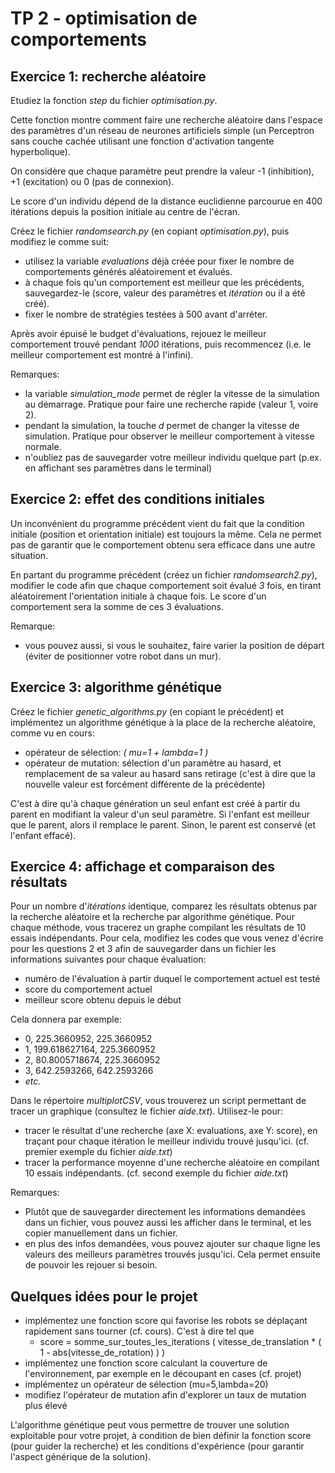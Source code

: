 # TP 2 - optimisation de comportements

## Exercice 1: recherche aléatoire 

Etudiez la fonction _step_ du fichier _optimisation.py_. 

Cette fonction montre comment faire une recherche aléatoire dans l'espace des paramètres d'un réseau de neurones artificiels simple (un Perceptron sans couche cachée utilisant une fonction d'activation tangente hyperbolique).

On considère que chaque paramètre peut prendre la valeur -1 (inhibition), +1 (excitation) ou 0 (pas de connexion).

Le score d'un individu dépend de la distance euclidienne parcourue en 400 itérations depuis la position initiale au centre de l'écran.

Créez le fichier _randomsearch.py_ (en copiant _optimisation.py_), puis modifiez le comme suit:
* utilisez la variable _evaluations_ déjà créée pour fixer le nombre de comportements générés aléatoirement et évalués.
* à chaque fois qu'un comportement est meilleur que les précédents, sauvegardez-le (score, valeur des paramètres et _itération_ ou il a été créé).
* fixer le nombre de stratégies testées à 500 avant d'arréter.

Après avoir épuisé le budget d'évaluations, rejouez le meilleur comportement trouvé pendant _1000_ itérations, puis recommencez (i.e. le meilleur comportement est montré à l'infini).

Remarques:
* la variable _simulation_mode_ permet de régler la vitesse de la simulation au démarrage. Pratique pour faire une recherche rapide (valeur 1, voire 2).
* pendant la simulation, la touche _d_ permet de changer la vitesse de simulation. Pratique pour observer le meilleur comportement à vitesse normale.
* n'oubliez pas de sauvegarder votre meilleur individu quelque part (p.ex. en affichant ses paramètres dans le terminal)

## Exercice 2: effet des conditions initiales

Un inconvénient du programme précédent vient du fait que la condition initiale (position et orientation initiale) est toujours la même. Cela ne permet pas de garantir que le comportement obtenu sera efficace dans une autre situation. 

En partant du programme précédent (créez un fichier _randomsearch2.py_), modifier le code afin que chaque comportement soit évalué _3_ fois, en tirant aléatoirement l'orientation initiale à chaque fois. Le score d'un comportement sera la somme de ces 3 évaluations.

Remarque: 
* vous pouvez aussi, si vous le souhaitez, faire varier la position de départ (éviter de positionner votre robot dans un mur).

## Exercice 3: algorithme génétique

Créez le fichier _genetic_algorithms.py_ (en copiant le précédent) et implémentez un algorithme génétique à la place de la recherche aléatoire, comme vu en cours:
* opérateur de sélection: _( mu=1 + lambda=1 )_
* opérateur de mutation: sélection d'un paramètre au hasard, et remplacement de sa valeur au hasard sans retirage (c'est à dire que la nouvelle valeur est forcément différente de la précédente)

C'est à dire qu'à chaque génération un seul enfant est créé à partir du parent en modifiant la valeur d'un seul paramètre. Si l'enfant est meilleur que le parent, alors il remplace le parent. Sinon, le parent est conservé (et l'enfant effacé).  

## Exercice 4: affichage et comparaison des résultats 

Pour un nombre d'_itérations_ identique, comparez les résultats obtenus par la recherche aléatoire et la recherche par algorithme génétique. Pour chaque méthode, vous tracerez un graphe compilant les résultats de 10 essais indépendants. Pour cela, modifiez les codes que vous venez d'écrire pour les questions 2 et 3 afin de sauvegarder dans un fichier les informations suivantes pour chaque évaluation:

* numéro de l'évaluation à partir duquel le comportement actuel est testé 
* score du comportement actuel
* meilleur score obtenu depuis le début

Cela donnera par exemple:
* 0, 225.3660952, 225.3660952
* 1, 199.618627164, 225.3660952
* 2, 80.8005718674, 225.3660952
* 3, 642.2593266, 642.2593266 
* _etc._

Dans le répertoire _multiplotCSV_, vous trouverez un script permettant de tracer un graphique (consultez le fichier _aide.txt_). Utilisez-le pour:
* tracer le résultat d'une recherche (axe X: evaluations, axe Y: score), en traçant pour chaque itération le meilleur individu trouvé jusqu'ici. (cf. premier exemple du fichier _aide.txt_)
* tracer la performance moyenne d'une recherche aléatoire en compilant 10 essais indépendants. (cf. second exemple du fichier _aide.txt_)

Remarques:
* Plutôt que de sauvegarder directement les informations demandées dans un fichier, vous pouvez aussi les afficher dans le terminal, et les copier manuellement dans un fichier.
* en plus des infos demandées, vous pouvez ajouter sur chaque ligne les valeurs des meilleurs paramètres trouvés jusqu'ici. Cela permet ensuite de pouvoir les rejouer si besoin.

## Quelques idées pour le projet

* implémentez une fonction score qui favorise les robots se déplaçant rapidement sans tourner (cf. cours). C'est à dire tel que
  * score = somme_sur_toutes_les_iterations ( vitesse_de_translation * ( 1 - abs(vitesse_de_rotation) ) ) 
* implémentez une fonction score calculant la couverture de l'environnement, par exemple en le découpant en cases (cf. projet)
* implémentez un opérateur de sélection (mu=5,lambda=20)
* modifiez l'opérateur de mutation afin d'explorer un taux de mutation plus élevé

L'algorithme génétique peut vous permettre de trouver une solution exploitable pour votre projet, à condition de bien définir la fonction score (pour guider la recherche) et les conditions d'expérience (pour garantir l'aspect générique de la solution).
